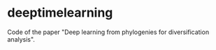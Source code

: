 # deeptimelearning
Code of the paper "Deep learning from phylogenies for diversification analysis".
